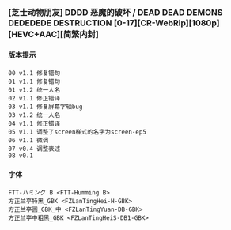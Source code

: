 ### [芝士动物朋友] DDDD 恶魔的破坏 / DEAD DEAD DEMONS DEDEDEDE DESTRUCTION [0-17][CR-WebRip][1080p][HEVC+AAC][简繁内封]
#### 版本提示
```
00 v1.1 修复错句
01 v1.1 修复错句
01 v1.2 统一人名
02 v1.1 修正错译
03 v1.1 修复屏幕字轴bug
03 v1.2 统一人名
04 v1.1 修正错译
05 v1.1 调整了screen样式的名字为screen-ep5
06 v1.1 微调
07 v0.4 调整表述
08 v0.1
```
#### 字体
```
FTT-ハミング B <FTT-Humming B>
方正兰亭特黑_GBK <FZLanTingHei-H-GBK>
方正兰亭圆_GBK_中 <FZLanTingYuan-DB-GBK>
方正兰亭中粗黑_GBK <FZLanTingHeiS-DB1-GBK>
```

